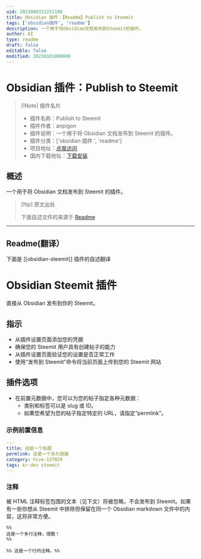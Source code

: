 ```yaml
---
uid: 2023080322251196
title: Obsidian 插件：【Readme】Publish to Steemit
tags: ['obsidian插件', 'readme']
description: 一个用于将Obsidian文档发布到Steemit的插件。
author: AI
type: readme
draft: false
editable: false
modified: 20230101000000
---
```


# Obsidian 插件：Publish to Steemit

> [!Note] 插件名片
> - 插件名称：Publish to Steemit
> - 插件作者：anpigon
> - 插件说明：一个用于将 Obsidian 文档发布到 Steemit 的插件。
> - 插件分类：['obsidian 插件 ', 'readme']
> - 项目地址：[点我访问](https://github.com/anpigon/obsidian-steemit-plugin)
> - 国内下载地址：[下载安装](https://pkmer.cn/products/plugin/pluginMarket/?obsidian-steemit)

## 概述

一个用于将 Obsidian 文档发布到 Steemit 的插件。

> [!tip] 原文出处
>
>下面自述文件的来源于 [Readme](https://ghproxy.net/https://raw.githubusercontent.com/anpigon/obsidian-steemit-plugin/main/README.md)
>

---

## Readme(翻译）

下面是 [[obsidian-steemit]] 插件的自述翻译

# Obsidian Steemit 插件

直接从 Obsidian 发布到你的 Steemit。

## 指示

- 从插件设置页面添加您的凭据
- 确保您的 Steemit 用户具有创建帖子的能力
- 从插件设置页面验证您的设置是否正常工作
- 使用“发布到 Steemit”命令将当前页面上传到您的 Steemit 网站

## 插件选项

- 在前置元数据中，您可以为您的帖子指定各种元数据：
  - 类别和标签可以是 slug 或 ID。
  - 如果您希望为您的帖子指定特定的 URL，请指定“permlink”。

### 示例前置信息

```yml
---
title: 这是一个标题
permlink: 这是一个永久链接
category: hive-137029
tags: kr-dev steemit
---
```

### 注释

被 HTML 注释标签包围的文本（见下文）将被忽略，不会发布到 Steemit。如果有一些你想从 Steemit 中排除但保留在同一个 Obsidian markdown 文件中的内容，这将非常方便。

```plaintext
%%
这是一个多行注释，很酷！
%%
```

```plaintext
%% 这是一个行内注释。%%
```